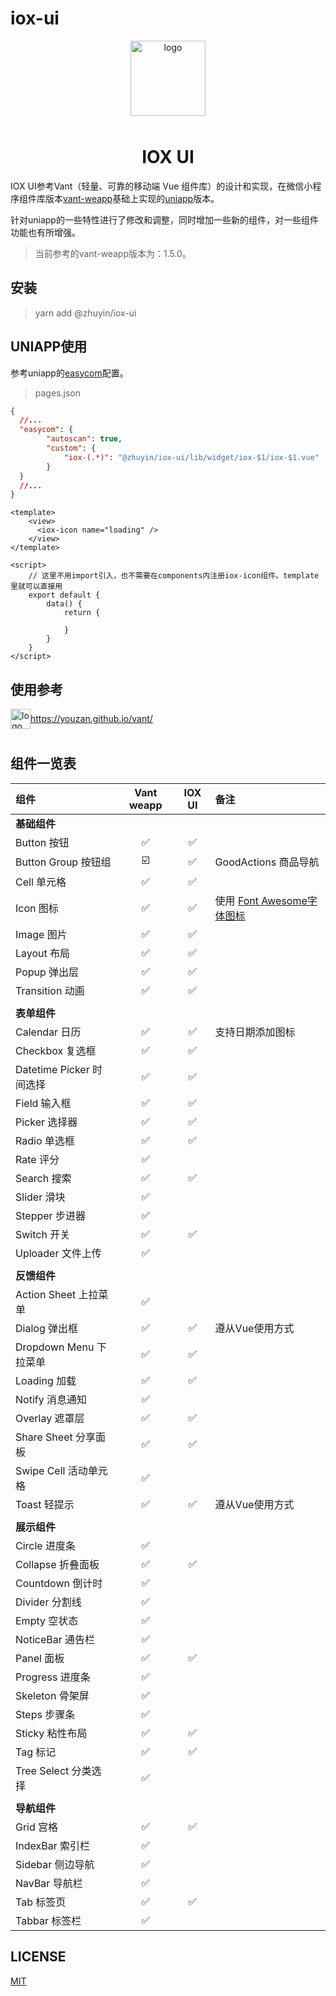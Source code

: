 # iox-ui
<p align="center">
    <img alt="logo" src="https://res.oss.zhuyin.club/assets/images/iox-ui.png" width="120" height="120" style="margin-bottom: 10px;">
</p>
<h1 align="center">IOX UI</h1>

IOX UI参考Vant（轻量、可靠的移动端 Vue 组件库）的设计和实现，在微信小程序组件库版本[vant-weapp](https://github.com/youzan/vant-weapp "vant-weapp")基础上实现的[uniapp](https://github.com/dcloudio/uni-app)版本。

针对uniapp的一些特性进行了修改和调整，同时增加一些新的组件，对一些组件功能也有所增强。

>当前参考的vant-weapp版本为：1.5.0。

## 安装
>yarn add @zhuyin/iox-ui

## UNIAPP使用
参考uniapp的[easycom](https://uniapp.dcloud.io/collocation/pages?id=easycom)配置。
>pages.json
```json
{
  //...
  "easycom": {
		"autoscan": true,
		"custom": {
			"iox-(.*)": "@zhuyin/iox-ui/lib/widget/iox-$1/iox-$1.vue"
		}
  }
  //...
}
```

```vue
<template>
    <view>
      <iox-icon name="loading" />
    </view>
</template>

<script>
    // 这里不用import引入，也不需要在components内注册iox-icon组件。template里就可以直接用
    export default {
        data() {
            return {

            }
        }
    }
</script>
```

## 使用参考
<img alt="logo" src="https://img.yzcdn.cn/vant/logo.png" width="32" height="32" style="margin-bottom: 10px;" align="middle">https://youzan.github.io/vant/

## 组件一览表

|组件|Vant weapp|IOX UI|备注|
|:-|:-:|:-:|:--|
|**基础组件**|
|Button 按钮|✅|✅|
|Button Group 按钮组|☑️|✅|GoodActions 商品导航|
|Cell 单元格|✅|✅|
|Icon 图标|✅|✅|使用 [Font Awesome字体图标](http://www.fontawesome.com.cn/)
|Image 图片|✅|✅|
|Layout 布局|✅|✅|
|Popup 弹出层|✅|✅|
|Transition 动画|✅|✅|
||
|**表单组件**|
|Calendar 日历|✅|✅|支持日期添加图标|
|Checkbox 复选框|✅|✅|
|Datetime Picker 时间选择|✅|✅|
|Field 输入框|✅|✅|
|Picker 选择器|✅|✅|
|Radio 单选框|✅|✅|
|Rate 评分|✅||
|Search 搜索|✅|✅|
|Slider 滑块|✅||
|Stepper 步进器|✅||
|Switch 开关|✅|✅|
|Uploader 文件上传|✅||
||
|**反馈组件**|
|Action Sheet 上拉菜单|✅||
|Dialog 弹出框|✅|✅|遵从Vue使用方式|
|Dropdown Menu 下拉菜单|✅|✅|
|Loading 加载|✅|✅|
|Notify 消息通知|✅||
|Overlay 遮罩层|✅|✅|
|Share Sheet 分享面板|✅|✅|
|Swipe Cell 活动单元格|✅||
|Toast 轻提示|✅|✅|遵从Vue使用方式|
||
|**展示组件**|
|Circle 进度条|✅||
|Collapse 折叠面板|✅|✅||
|Countdown 倒计时|✅||
|Divider 分割线|✅||
|Empty 空状态|✅||
|NoticeBar 通告栏|✅||
|Panel 面板|✅|✅|
|Progress 进度条|✅||
|Skeleton 骨架屏|✅||
|Steps 步骤条|✅||
|Sticky 粘性布局|✅|✅|
|Tag 标记|✅|✅|
|Tree Select 分类选择|✅||
||
|**导航组件**|
|Grid 宫格|✅|✅|
|IndexBar 索引栏|✅|||
|Sidebar 侧边导航|✅||
|NavBar 导航栏|✅||
|Tab 标签页|✅|✅|
|Tabbar 标签栏|✅||



## LICENSE

[MIT](https://en.wikipedia.org/wiki/MIT_License)